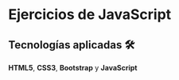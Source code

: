
# Ejercicios de JavaScript


## Tecnologías aplicadas 🛠️

**HTML5**, **CSS3**, **Bootstrap** y **JavaScript**
